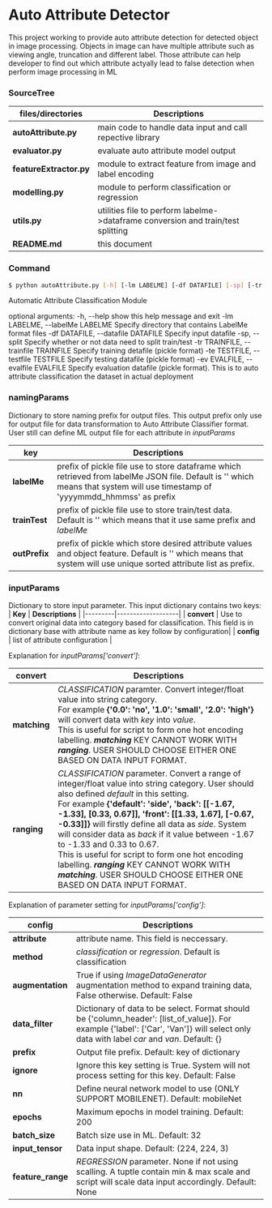 # Auto Attribute Detector
This project working to provide auto attribute detection for detected object in image processing. Objects in image can have multiple attribute such as viewing angle, truncation and different label. Those attribute can help developer to find out which attribute actyally lead to false detection when perform image processing in ML

### SourceTree
|   **files/directories**    |   **Descriptions**   |
|----------------------------|---------------------|
|**autoAttribute.py**    |main code to handle data input and call repective library|
|**evaluator.py** | evaluate auto attribute model output |
|**featureExtractor.py**| module to extract feature from image and label encoding|
|**modelling.py**| module to perform classification or regression|
|**utils.py** | utilities file to perform labelme->dataframe conversion and train/test splitting  |
|**README.md**|this document|

### Command
```sh
$ python autoAttribute.py [-h] [-lm LABELME] [-df DATAFILE] [-sp] [-tr TRAINFILE] [-te TESTFILE] [-ev EVALFILE]
```

Automatic Attribute Classification Module

optional arguments:
  -h, --help            show this help message and exit
  -lm LABELME, --labelMe LABELME
                        Specify directory that contains LabelMe format files
  -df DATAFILE, --datafile DATAFILE
                        Specify input datafile
  -sp, --split          Specify whether or not data need to split train/test
  -tr TRAINFILE, --trainfile TRAINFILE
                        Specify training detafile (pickle format)
  -te TESTFILE, --testfile TESTFILE
                        Specify testing datafile (pickle format)
  -ev EVALFILE, --evalfile EVALFILE
                        Specify evaluation datafile (pickle format). This is to auto attribute classification the dataset in actual deployment

### namingParams

Dictionary to store naming prefix for output files. This output prefix only use for output file for data transformation to Auto Attribute Classifier format. User still can define ML output file for each attribute in _inputParams_

| **key** | **Descriptions**  |
|---------|-------------------|
|**labelMe**| prefix of pickle file use to store dataframe which retrieved from labelMe JSON file. Default is '' which means that system will use timestamp of 'yyyymmdd_hhmmss' as prefix|
|**trainTest**| prefix of pickle file use to store train/test data. Default is '' which means that it use same prefix and _labelMe_|
|**outPrefix**| prefix of pickle which store desired attribute values and object feature. Default is '' which means that system will use unique sorted attribute list as prefix.|

### inputParams

Dictionary to store input parameter. This input dictionary contains two keys:
| **Key** | **Descriptions**  |
|---------|-------------------|
| **convert** | Use to convert original data into category based for classification. This field is in dictionary base with attribute name as key follow by configuration|
| **config**  | list of attribute configuration |

Explanation for _inputParams['convert']_:

| **convert** | **Descriptions**  |
|-------------|-------------------|
|**matching**|_CLASSIFICATION_ paramter. Convert integer/float value into string category.</br> For example **{'0.0': 'no', '1.0': 'small', '2.0': 'high'}** will convert data with _key_ into _value_.</br> This is useful for script to form one hot encoding labelling. **_matching_** KEY CANNOT WORK WITH **_ranging_**. USER SHOULD CHOOSE EITHER ONE BASED ON DATA INPUT FORMAT.|
|**ranging**|_CLASSIFICATION_ parameter. Convert a range of integer/float value into string category. User should also defined _default_ in this setting.</br> For example **{'default': 'side', 'back': [[-1.67, -1.33], [0.33, 0.67]], 'front': [[1.33, 1.67], [-0.67, -0.33]]}** will firstly define all data as _side_. System will consider data as _back_ if it value between -1.67 to -1.33 and 0.33 to 0.67.</br>  This is useful for script to form one hot encoding labelling. **_ranging_** KEY CANNOT WORK WITH **_matching_**. USER SHOULD CHOOSE EITHER ONE BASED ON DATA INPUT FORMAT.|

Explanation of parameter setting for _inputParams['config']_:

| **config**  | **Descriptions**  |
|-------------|-------------------|
|**attribute**| attribute name. This field is neccessary. |
|**method**|_classification_ or _regression_. Default is classification|
|**augmentation**|True if using _ImageDataGenerator_ augmentation method to expand training data, False otherwise. Default: False|
|**data_filter**|Dictionary of data to be select. Format should be {'column_header': [list_of_value]}. For example {'label': ['Car', 'Van']} will select only data with label _car_ and _van_. Default: {}|
|**prefix**|Output file prefix. Default: key of dictionary|
|**ignore**|Ignore this key setting is True. System will not process setting for this key. Default: False|
|**nn**|Define neural network model to use (ONLY SUPPORT MOBILENET). Default: mobileNet|
|**epochs**|Maximum epochs in model training. Default: 200|
|**batch_size**|Batch size use in ML. Default: 32|
|**input_tensor**|Data input shape. Default: (224, 224, 3)|
|**feature_range**|_REGRESSION_ parameter. None if not using scalling. A tuptle contain min & max scale and script will scale data input accordingly. Default: None|
